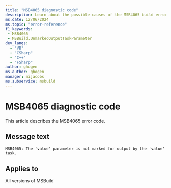 ```yaml
---
title: "MSB4065 diagnostic code"
description: Learn about the possible causes of the MSB4065 build error, and get troubleshooting tips.
ms.date: 12/06/2024
ms.topic: "error-reference"
f1_keywords:
 - MSB4065
 - MSBuild.UnmarkedOutputTaskParameter
dev_langs:
  - "VB"
  - "CSharp"
  - "C++"
  - "FSharp"
author: ghogen
ms.author: ghogen
manager: mijacobs
ms.subservice: msbuild
---
```


# MSB4065 diagnostic code

<!-- :::ErrorDefinitionDescription::: -->
<!-- :::editable-content name="introDescription"::: -->
This article describes the MSB4065 error code.
<!-- :::editable-content-end::: -->

## Message text

`MSB4065: The 'value' parameter is not marked for output by the 'value' task.`

<!-- :::editable-content name="postOutputDescription"::: -->
<!--
{StrBegin="MSB4065: "}
-->
<!-- :::editable-content-end::: -->
<!-- :::ErrorDefinitionDescription-end::: -->

## Applies to

All versions of MSBuild
